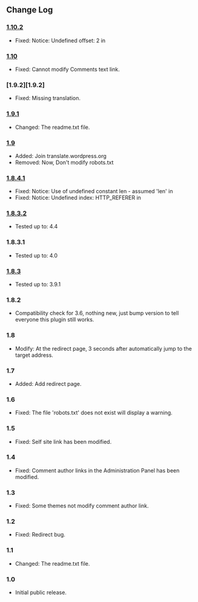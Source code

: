 ## Change Log ##


### [1.10.2][1.10.2] ###

* Fixed: Notice:  Undefined offset: 2 in 

### [1.10][1.10] ###

* Fixed: Cannot modify Comments text link.

### [1.9.2][1.9.2] ###

* Fixed: Missing translation.

### [1.9.1][1.9.1] ###

* Changed: The readme.txt file.

### [1.9][1.9] ###

* Added: Join translate.wordpress.org
* Removed: Now, Don't modify robots.txt

### [1.8.4.1][1.8.4.1] ###

* Fixed: Notice: Use of undefined constant len - assumed 'len' in
* Fixed: Notice: Undefined index: HTTP_REFERER in

### [1.8.3.2][1.8.3.2] ###

* Tested up to: 4.4

### 1.8.3.1 ###

* Tested up to: 4.0

### [1.8.3][1.8.3] ###

* Tested up to: 3.9.1

### 1.8.2 ###

* Compatibility check for 3.6, nothing new, just bump version to tell everyone this plugin still works.

### 1.8 ###

* Modify: At the redirect page, 3 seconds after automatically jump to the target address.

### 1.7 ###

* Added: Add redirect page.

### 1.6 ###

* Fixed: The file 'robots.txt' does not exist will display a warning.

### 1.5 ###

* Fixed: Self site link has been modified.

### 1.4 ###

* Fixed: Comment author links in the Administration Panel has been modified.

### 1.3 ###

* Fixed: Some themes not modify comment author link.

### 1.2 ###

* Fixed: Redirect bug.

### 1.1 ###

* Changed: The readme.txt file.

### 1.0 ###

* Initial public release.




 [1.10.2]: https://github.com/lite3/comments-link-optimization/releases/tag/1.10.2
 [1.10]: https://github.com/lite3/comments-link-optimization/releases/tag/1.10
 [1.9.1]: https://github.com/lite3/comments-link-optimization/releases/tag/1.9.1
 [1.9]: https://github.com/lite3/comments-link-optimization/releases/tag/1.9
 [1.8.4.1]: https://github.com/lite3/comments-link-optimization/releases/tag/1.8.4.1
 [1.8.3.2]: https://github.com/lite3/comments-link-optimization/releases/tag/1.8.3.2
 [1.8.3]: https://github.com/lite3/comments-link-optimization/releases/tag/1.8.3
